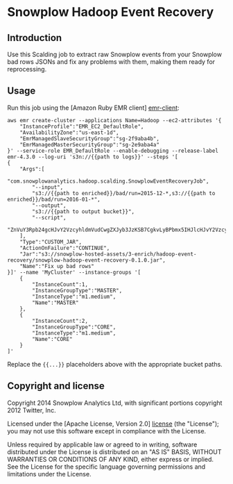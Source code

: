 # Snowplow Hadoop Event Recovery

## Introduction

Use this Scalding job to extract raw Snowplow events from your Snowplow bad rows JSONs and fix any problems with them, making them ready for reprocessing.

## Usage

Run this job using the [Amazon Ruby EMR client] [emr-client]:

```
aws emr create-cluster --applications Name=Hadoop --ec2-attributes '{
    "InstanceProfile":"EMR_EC2_DefaultRole",
    "AvailabilityZone":"us-east-1d",
    "EmrManagedSlaveSecurityGroup":"sg-2f9aba4b",
    "EmrManagedMasterSecurityGroup":"sg-2e9aba4a"
}' --service-role EMR_DefaultRole --enable-debugging --release-label emr-4.3.0 --log-uri 's3n://{{path to logs}}' --steps '[
{
    "Args":[
        "com.snowplowanalytics.hadoop.scalding.SnowplowEventRecoveryJob",
        "--input",
        "s3://{{path to enriched}}/bad/run=2015-12-*,s3://{{path to enriched}}/bad/run=2016-01-*",
        "--output",
        "s3://{{path to output bucket}}",
        "--script",
        "ZnVuY3Rpb24gcHJvY2VzcyhldmVudCwgZXJyb3JzKSB7CgkvLyBPbmx5IHJlcHJvY2VzcyBpZjoKCS8vIDEuIHRoZXJlIGlzIG9ubHkgb25lIHZhbGlkYXRpb24gZXJyb3IgYW5kCgkvLyAyLiB0aGUgZXJyb3IgcmVmZXJlbmNlcyBSRkMgMjM5Niwgd2hpY2ggc3BlY2lmaWVzIHdoYXQgbWFrZXMgYSBVUkwgdmFsaWQuCglpZiAobGVuKGVycm9ycykgPCAyICYmIC9SRkMgMjM5Ni8udGVzdChlcnJvcnNbMF0pKSB7CgkJdmFyIGZpZWxkcyA9IHRzdlRvQXJyYXkoZXZlbnQpOwoJCWZpZWxkc1s5XSA9ICdodHRwOi8vd3d3LnBsYWNlaG9sZGVyLmNvbSdcOwoJCXJldHVybiBhcnJheVRvVHN2KGZpZWxkcyk7Cgl9IGVsc2UgewoJCXJldHVybiBudWxsOwoJfQp9Cg=="
    ],
    "Type":"CUSTOM_JAR",
    "ActionOnFailure":"CONTINUE",
    "Jar":"s3://snowplow-hosted-assets/3-enrich/hadoop-event-recovery/snowplow-hadoop-event-recovery-0.1.0.jar",
    "Name":"Fix up bad rows"
}]' --name 'MyCluster' --instance-groups '[
    {
        "InstanceCount":1,
        "InstanceGroupType":"MASTER",
        "InstanceType":"m1.medium",
        "Name":"MASTER"
    },
    {
        "InstanceCount":2,
        "InstanceGroupType":"CORE",
        "InstanceType":"m1.medium",
        "Name":"CORE"
    }
]'
```

Replace the `{{...}}` placeholders above with the appropriate bucket paths.

## Copyright and license

Copyright 2014 Snowplow Analytics Ltd, with significant portions copyright 2012 Twitter, Inc.

Licensed under the [Apache License, Version 2.0] [license] (the "License");
you may not use this software except in compliance with the License.

Unless required by applicable law or agreed to in writing, software
distributed under the License is distributed on an "AS IS" BASIS,
WITHOUT WARRANTIES OR CONDITIONS OF ANY KIND, either express or implied.
See the License for the specific language governing permissions and
limitations under the License.

[wordcount]: https://github.com/twitter/scalding/blob/master/README.md
[scalding]: https://github.com/twitter/scalding/
[snowplow]: http://snowplowanalytics.com
[snowplow-hadoop-enrich]: https://github.com/snowplow/snowplow/tree/master/3-enrich/scala-hadoop-enrich
[spark-example-project]: https://github.com/snowplow/spark-example-project
[emr]: http://aws.amazon.com/elasticmapreduce/
[hello-txt]: https://github.com/snowplow/scalding-example-project/raw/master/data/hello.txt
[emr-client]: http://aws.amazon.com/developertools/2264
[elasticity]: https://github.com/rslifka/elasticity
[spark-plug]: https://github.com/ogrodnek/spark-plug
[lemur]: https://github.com/TheClimateCorporation/lemur
[boto]: http://boto.readthedocs.org/en/latest/ref/emr.html
[license]: http://www.apache.org/licenses/LICENSE-2.0
